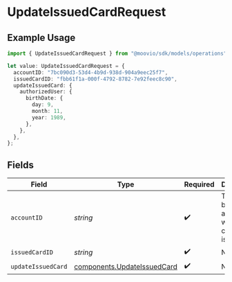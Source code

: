 # UpdateIssuedCardRequest

## Example Usage

```typescript
import { UpdateIssuedCardRequest } from "@moovio/sdk/models/operations";

let value: UpdateIssuedCardRequest = {
  accountID: "7bc090d3-53d4-4b9d-938d-904a9eec25f7",
  issuedCardID: "fbb61f1a-000f-4792-8782-7e92feec8c90",
  updateIssuedCard: {
    authorizedUser: {
      birthDate: {
        day: 9,
        month: 11,
        year: 1989,
      },
    },
  },
};
```

## Fields

| Field                                                                      | Type                                                                       | Required                                                                   | Description                                                                |
| -------------------------------------------------------------------------- | -------------------------------------------------------------------------- | -------------------------------------------------------------------------- | -------------------------------------------------------------------------- |
| `accountID`                                                                | *string*                                                                   | :heavy_check_mark:                                                         | The Moov business account for which the card was issued.                   |
| `issuedCardID`                                                             | *string*                                                                   | :heavy_check_mark:                                                         | N/A                                                                        |
| `updateIssuedCard`                                                         | [components.UpdateIssuedCard](../../models/components/updateissuedcard.md) | :heavy_check_mark:                                                         | N/A                                                                        |